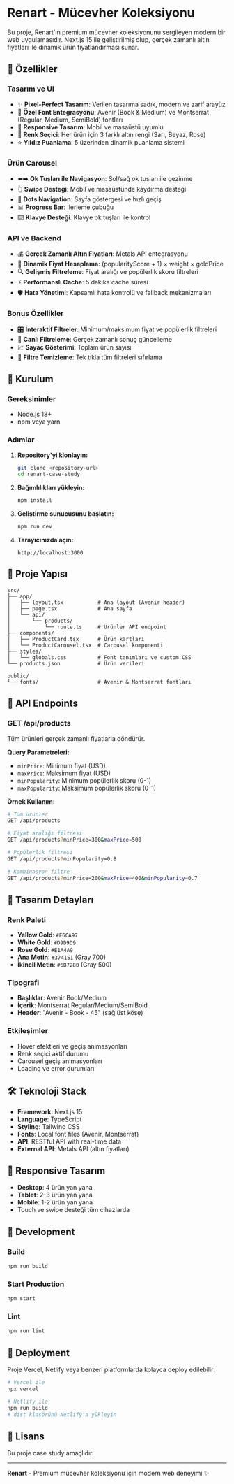 # Renart - Mücevher Koleksiyonu

Bu proje, Renart'ın premium mücevher koleksiyonunu sergileyen modern bir web uygulamasıdır. Next.js 15 ile geliştirilmiş olup, gerçek zamanlı altın fiyatları ile dinamik ürün fiyatlandırması sunar.

## 🌟 Özellikler

### Tasarım ve UI
- ✨ **Pixel-Perfect Tasarım**: Verilen tasarıma sadık, modern ve zarif arayüz
- 🎨 **Özel Font Entegrasyonu**: Avenir (Book & Medium) ve Montserrat (Regular, Medium, SemiBold) fontları
- 📱 **Responsive Tasarım**: Mobil ve masaüstü uyumlu
- 🎯 **Renk Seçici**: Her ürün için 3 farklı altın rengi (Sarı, Beyaz, Rose)
- ⭐ **Yıldız Puanlama**: 5 üzerinden dinamik puanlama sistemi

### Ürün Carousel
- ⬅️➡️ **Ok Tuşları ile Navigasyon**: Sol/sağ ok tuşları ile gezinme
- 👆 **Swipe Desteği**: Mobil ve masaüstünde kaydırma desteği
- 🎯 **Dots Navigation**: Sayfa göstergesi ve hızlı geçiş
- 📊 **Progress Bar**: İlerleme çubuğu
- ⌨️ **Klavye Desteği**: Klavye ok tuşları ile kontrol

### API ve Backend
- 💰 **Gerçek Zamanlı Altın Fiyatları**: Metals API entegrasyonu
- 🧮 **Dinamik Fiyat Hesaplama**: (popularityScore + 1) × weight × goldPrice
- 🔍 **Gelişmiş Filtreleme**: Fiyat aralığı ve popülerlik skoru filtreleri
- ⚡ **Performanslı Cache**: 5 dakika cache süresi
- 🛡️ **Hata Yönetimi**: Kapsamlı hata kontrolü ve fallback mekanizmaları

### Bonus Özellikler
- 🎛️ **İnteraktif Filtreler**: Minimum/maksimum fiyat ve popülerlik filtreleri
- 🔄 **Canlı Filtreleme**: Gerçek zamanlı sonuç güncelleme
- 📈 **Sayaç Gösterimi**: Toplam ürün sayısı
- 🧹 **Filtre Temizleme**: Tek tıkla tüm filtreleri sıfırlama

## 🚀 Kurulum

### Gereksinimler
- Node.js 18+ 
- npm veya yarn

### Adımlar
1. **Repository'yi klonlayın:**
   ```bash
   git clone <repository-url>
   cd renart-case-study
   ```

2. **Bağımlılıkları yükleyin:**
   ```bash
   npm install
   ```

3. **Geliştirme sunucusunu başlatın:**
   ```bash
   npm run dev
   ```

4. **Tarayıcınızda açın:**
   ```
   http://localhost:3000
   ```

## 📁 Proje Yapısı

```
src/
├── app/
│   ├── layout.tsx           # Ana layout (Avenir header)
│   ├── page.tsx             # Ana sayfa
│   └── api/
│       └── products/
│           └── route.ts     # Ürünler API endpoint
├── components/
│   ├── ProductCard.tsx      # Ürün kartları
│   └── ProductCarousel.tsx  # Carousel komponenti
├── styles/
│   └── globals.css          # Font tanımları ve custom CSS
└── products.json            # Ürün verileri

public/
└── fonts/                   # Avenir & Montserrat fontları
```

## 🎯 API Endpoints

### GET /api/products
Tüm ürünleri gerçek zamanlı fiyatlarla döndürür.

**Query Parametreleri:**
- `minPrice`: Minimum fiyat (USD)
- `maxPrice`: Maksimum fiyat (USD) 
- `minPopularity`: Minimum popülerlik skoru (0-1)
- `maxPopularity`: Maksimum popülerlik skoru (0-1)

**Örnek Kullanım:**
```bash
# Tüm ürünler
GET /api/products

# Fiyat aralığı filtresi
GET /api/products?minPrice=300&maxPrice=500

# Popülerlik filtresi
GET /api/products?minPopularity=0.8

# Kombinasyon filtre
GET /api/products?minPrice=200&maxPrice=400&minPopularity=0.7
```

## 🎨 Tasarım Detayları

### Renk Paleti
- **Yellow Gold**: `#E6CA97`
- **White Gold**: `#D9D9D9` 
- **Rose Gold**: `#E1A4A9`
- **Ana Metin**: `#374151` (Gray 700)
- **İkincil Metin**: `#6B7280` (Gray 500)

### Tipografi
- **Başlıklar**: Avenir Book/Medium
- **İçerik**: Montserrat Regular/Medium/SemiBold
- **Header**: "Avenir - Book - 45" (sağ üst köşe)

### Etkileşimler
- Hover efektleri ve geçiş animasyonları
- Renk seçici aktif durumu 
- Carousel geçiş animasyonları
- Loading ve error durumları

## 🛠️ Teknoloji Stack

- **Framework**: Next.js 15
- **Language**: TypeScript
- **Styling**: Tailwind CSS
- **Fonts**: Local font files (Avenir, Montserrat)
- **API**: RESTful API with real-time data
- **External API**: Metals API (altın fiyatları)

## 📱 Responsive Tasarım

- **Desktop**: 4 ürün yan yana
- **Tablet**: 2-3 ürün yan yana  
- **Mobile**: 1-2 ürün yan yana
- Touch ve swipe desteği tüm cihazlarda

## 🔧 Development

### Build
```bash
npm run build
```

### Start Production
```bash
npm start
```

### Lint
```bash
npm run lint
```

## 🚀 Deployment

Proje Vercel, Netlify veya benzeri platformlarda kolayca deploy edilebilir:

```bash
# Vercel ile
npx vercel

# Netlify ile
npm run build
# dist klasörünü Netlify'a yükleyin
```

## 📄 Lisans

Bu proje case study amaçlıdır.

---

**Renart** - Premium mücevher koleksiyonu için modern web deneyimi ✨ 